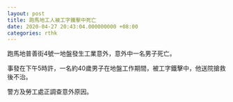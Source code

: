 ```yaml
---
layout: post
title: 跑馬地工人被工字鐵擊中死亡
date: 2020-04-27 20:43:04.000000000 +08:00
categories: rthk
---
```


跑馬地普善街4號一地盤發生工業意外，意外中一名男子死亡。

事發在下午5時許，一名約40歲男子在地盤工作期間，被工字鐵擊中，他送院搶救後不治。

警方及勞工處正調查意外原因。
